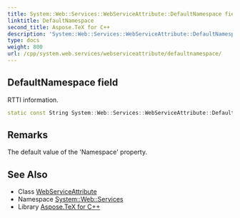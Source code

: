 ```yaml
---
title: System::Web::Services::WebServiceAttribute::DefaultNamespace field
linktitle: DefaultNamespace
second_title: Aspose.TeX for C++
description: 'System::Web::Services::WebServiceAttribute::DefaultNamespace field. RTTI information in C++.'
type: docs
weight: 800
url: /cpp/system.web.services/webserviceattribute/defaultnamespace/
---
```

## DefaultNamespace field


RTTI information.

```cpp
static const String System::Web::Services::WebServiceAttribute::DefaultNamespace
```

## Remarks


The default value of the 'Namespace' property. 
## See Also

* Class [WebServiceAttribute](../)
* Namespace [System::Web::Services](../../)
* Library [Aspose.TeX for C++](../../../)
